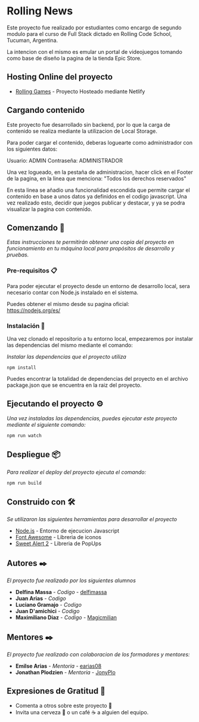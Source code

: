 # Rolling News

Este proyecto fue realizado por estudiantes como encargo de segundo modulo para el curso de Full Stack dictado en Rolling Code School, Tucuman, Argentina.

La intencion con el mismo es emular un portal de videojuegos tomando como base de diseño la pagina de la tienda Epic Store.

## Hosting Online del proyecto

* [Rolling Games](https://rolling-games.netlify.app/) - Proyecto Hosteado mediante Netlify

## Cargando contenido

Este proyecto fue desarrollado sin backend, por lo que la carga de contenido se realiza mediante la utilizacion de Local Storage.

Para poder cargar el contenido, deberas loguearte como administrador con los siguientes datos:

Usuario: ADMIN
Contraseña: ADMINISTRADOR

Una vez logueado, en la pestaña de administracion, hacer click en el Footer de la pagina, en la linea que menciona:
"Todos los derechos reservados"

En esta linea se añadio una funcionalidad escondida que permite cargar el contenido en base a unos datos ya definidos en el codigo javascript. Una vez realizado esto, decidir que juegos publicar y destacar, y ya se podra visualizar la pagina con contenido.

## Comenzando 🚀

_Estas instrucciones te permitirán obtener una copia del proyecto en funcionamiento en tu máquina local para propósitos de desarrollo y pruebas._


### Pre-requisitos 📋

Para poder ejecutar el proyecto desde un entorno de desarrollo local, sera necesario contar con Node.js instalado en el sistema.

Puedes obtener el mismo desde su pagina oficial:  
https://nodejs.org/es/

### Instalación 🔧

Una vez clonado el repositorio a tu entorno local, empezaremos por instalar las dependencias del mismo mediante el comando:

_Instalar las dependencias que el proyecto utiliza_

```
npm install
```
Puedes encontrar la totalidad de dependencias del proyecto en el archivo package.json que se encuentra en la raiz del proyecto.

## Ejecutando el proyecto ⚙️

_Una vez instaladas las dependencias, puedes ejecutar este proyecto mediante el siguiente comando:_

```
npm run watch
```

## Despliegue 📦

_Para realizar el deploy del proyecto ejecuta el comando:_

```
npm run build
```

## Construido con 🛠️

_Se utilizaron las siguientes herramientas para desarrollar el proyecto_

* [Node.js](https://nodejs.org/es/) - Entorno de ejecucion Javascript
* [Font Awesome](https://fontawesome.com/) - Libreria de iconos
* [Sweet Alert 2](https://sweetalert2.github.io/) - Libreria de PopUps

## Autores ✒️

_El proyecto fue realizado por los siguientes alumnos_

* **Delfina Massa** - *Codigo* - [delfimassa](https://github.com/delfimassa)
* **Juan Arias** - *Codigo*
* **Luciano Gramajo** - *Codigo*
* **Juan D'amichici** - *Codigo*
* **Maximiliano Diaz** - *Codigo* - [Magicmilian](https://github.com/Magicmilian)

## Mentores ✒️

_El proyecto fue realizado con colaboracion de los formadores y mentores:_

* **Emilse Arias** - *Mentoria* - [earias08](https://github.com/earias08)
* **Jonathan Plodzien** - *Mentoria* - [JonyPlo](https://github.com/JonyPlo)

## Expresiones de Gratitud 🎁

* Comenta a otros sobre este proyecto 📢
* Invita una cerveza 🍺 o un café ☕ a alguien del equipo. 


